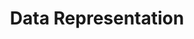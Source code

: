 ---
layout: chapter
title: Data Representation
course: workshop

slides:

  - class: title-slide

    content: |

      ![Gather Workshops Logo]([[BASE_URL]]/theme/assets/images/gw_logo.png)

      # Data Representation
      _Storing stuff that's not just numbers_
      
      
      
  
  - content: |

      ## Bits and Bytes

      ![A byte is made up of 8 bits]([[BASE_URL]]/media/images/slidecontent/bits-and-bytes.svg){: height="300" }

      We usually use bits in groups of 8, allowing for numbers 
      large enough to cover most use cases.


  - content: |

      ## How "big" is a byte?

      ![Representing numbers using bits]([[BASE_URL]]/media/images/slidecontent/byte-size.svg)

      How many letters, numbers or symbols 
      could we represent with 8 bits?


  - content: |

      ## 8 bits gives us 256 combinations

      The lowest number we can store is zero...
      The largest number we can store is 255...
      There are 26 letters in the alphabet...

      **We can do _way_ more than just the alphabet!**


  - content: |

      ## So what can we store?

      Although each byte can only go as high as 255,
      we can store groups of bytes to make up more complex data.

  - content: |

      ## We'll look at

      - ![Numbers Icon]([[BASE_URL]]/media/images/slidecontent/numbers-icon.svg){: height="180"}
        **Numbers**
        Going beyond integers.
      - ![Documents Icon]([[BASE_URL]]/media/images/slidecontent/documents-icon.svg){: height="180"}
        **Documents**
        Letters and symbols.
      - ![Images Icon]([[BASE_URL]]/media/images/slidecontent/images-icon.svg){: height="180"}
        **Images**
        Colours in pixels.
      {: .flex-list }
  

  - content: |

      ## Positive Numbers

      We can create integers by setting bits to on or off
      then adding up the values of those bits.


  - content: |

      ## Negative Numbers

      We usually set aside the leftmost bit 
      to represent positive or negative.


  - content: |

      ## Integers to Binary

      divide by 64, then 32, then 16, then 8, then 4, then 2


  - content: |

      ## Integers Challenge

      ![Integers Challenge]([[BASE_URL]]/media/images/slidecontent/integers-challenge.svg){: width="800"}


  - content: |

      ## ASCII

      ![ASCII Cat]([[BASE_URL]]/media/images/slidecontent/ascii-art.png){: height="240"}

      The ASCII format is a way of storing letters, 
      numbers and symbols used in blocks of text.

      Many `.txt` files are stored in the ASCII format.

    notes: |

      We pronounce ASCII as "Ass-key", but it's actually short for "American Standard Code for Information Interchange".


  - content: |

      ## ASCII Alphabet

      Long story short:

      - A-Z is 65-90
      - a-z is 97-122

      Can you see a pattern? Hide the 3 leftmost bits of each column...


  - content: |

      ## Big vs Little

      That means that the only difference between uppercase letters and lowercase letters is a single bit!

  - content: |

      ## ASCII Numbers

      Look! It's the same pattern again!

      The **characters** 0-9 don't map to the binary **numbers** 0-9, but they still follow an easily recognisable pattern.


  - content: |

      ## ASCII Special Characters

      No pattern here, but only because symbols don't have a natural order.

    notes: |

      Look at your keyboard though - how many of the symbols in the ASCII table line up with the symbols above the numbers on your keyboard?

  
  - content: |

      ## Challenge

      Decode the ASCII text file


  - content: |

      ## Images

      ![Close-up of the pixels in a photograph]([[BASE_URL]]/media/images/slidecontent/photo-pixels.jpg)

      Most images contain millions of pixels

    notes: |

      All digital images are made up of pixels.

      We talk about cameras having a certain number of "megapixels". A megapixel is a _million_ pixels!


  - content: |

      ## Bitmap Images

      ![Pixel Art: Mario, Luigi, Peach and Toad by Hama-Girl]([[BASE_URL]]/media/images/slidecontent/mario-pixel-art.png)
      <!-- .element height="350" -->

      In smaller images such as pixel art, there are fewer colour points to be stored.

  - content: |

      ## Black and White

      The most simple image we can represent would be black and white:
      one bit for every pixel.


  - content: |

      ## Image Size

      1101010001010010100001010110101010
      1010101010010101010100101010101010
      11101010110101001

      In the computer, all the bits are stored in a long line.
      How do we know how wide and how high the image should be?

  - content: |

      ## File Headers

      We can add some extra bits at the start of the file
      to record the image's width and height.

  - content: |

      ## Challenge

      Set the image to the correct dimensions.

  - content: |

      ## Colours

      // 1-bit 2-bit 4-bit 8-bit 16-bit

      The number of colour options we have for each pixel is determined by
      the number of bits we allow for each pixel.

  - content: |

      ## 24bit Images

      A 24bit image gives each pixel three bytes to store its colour.
      One byte for red, one for green, and one for blue.


  - content: |

      ## Challenge

      Complete the binary crossword.
      Yes, it's ridiculous. Enjoy!


  - content: |

      ## Bonus Challenge

      <iframe width="560" height="315" src="https://www.youtube.com/embed/L-v4Awj_p7g" frameborder="0" allowfullscreen></iframe>

      **Find as many hidden messages as you can in this video.**

      Do this one in your own time if you feel like a challenge!


  - content: |

      ![Thumbs Up!]([[BASE_URL]]/theme/assets/images/thumbs-up.svg){: height="200"}

      ## Data Representation: Complete!

      Now we can work on encrypting our secret data...
      [Take me to the next chapter!](encryption.html)

    notes: |

      Now we can work on encrypting our secret data...
      

        
---     
